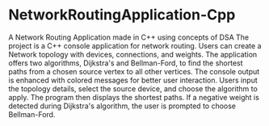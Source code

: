 # NetworkRoutingApplication-Cpp
A Network Routing Application made in C++ using concepts of DSA
The project is a C++ console application for network routing. Users can create a Network topology with devices, connections, and weights. The application offers two algorithms, Dijkstra's and Bellman-Ford, to find the shortest paths from a chosen source vertex to all other vertices. The console output is enhanced with colored messages for better user interaction. Users input the topology details, select the source device, and choose the algorithm to apply. The program then displays the shortest paths. If a negative weight is detected during Dijkstra's algorithm, the user is prompted to choose Bellman-Ford.
